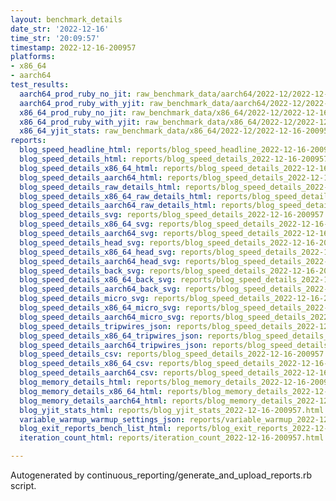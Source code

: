 ```yaml
---
layout: benchmark_details
date_str: '2022-12-16'
time_str: '20:09:57'
timestamp: 2022-12-16-200957
platforms:
- x86_64
- aarch64
test_results:
  aarch64_prod_ruby_no_jit: raw_benchmark_data/aarch64/2022-12/2022-12-16-200957_basic_benchmark_aarch64_prod_ruby_no_jit.json
  aarch64_prod_ruby_with_yjit: raw_benchmark_data/aarch64/2022-12/2022-12-16-200957_basic_benchmark_aarch64_prod_ruby_with_yjit.json
  x86_64_prod_ruby_no_jit: raw_benchmark_data/x86_64/2022-12/2022-12-16-200957_basic_benchmark_x86_64_prod_ruby_no_jit.json
  x86_64_prod_ruby_with_yjit: raw_benchmark_data/x86_64/2022-12/2022-12-16-200957_basic_benchmark_x86_64_prod_ruby_with_yjit.json
  x86_64_yjit_stats: raw_benchmark_data/x86_64/2022-12/2022-12-16-200957_basic_benchmark_x86_64_yjit_stats.json
reports:
  blog_speed_headline_html: reports/blog_speed_headline_2022-12-16-200957.html
  blog_speed_details_html: reports/blog_speed_details_2022-12-16-200957.html
  blog_speed_details_x86_64_html: reports/blog_speed_details_2022-12-16-200957.x86_64.html
  blog_speed_details_aarch64_html: reports/blog_speed_details_2022-12-16-200957.aarch64.html
  blog_speed_details_raw_details_html: reports/blog_speed_details_2022-12-16-200957.raw_details.html
  blog_speed_details_x86_64_raw_details_html: reports/blog_speed_details_2022-12-16-200957.x86_64.raw_details.html
  blog_speed_details_aarch64_raw_details_html: reports/blog_speed_details_2022-12-16-200957.aarch64.raw_details.html
  blog_speed_details_svg: reports/blog_speed_details_2022-12-16-200957.svg
  blog_speed_details_x86_64_svg: reports/blog_speed_details_2022-12-16-200957.x86_64.svg
  blog_speed_details_aarch64_svg: reports/blog_speed_details_2022-12-16-200957.aarch64.svg
  blog_speed_details_head_svg: reports/blog_speed_details_2022-12-16-200957.head.svg
  blog_speed_details_x86_64_head_svg: reports/blog_speed_details_2022-12-16-200957.x86_64.head.svg
  blog_speed_details_aarch64_head_svg: reports/blog_speed_details_2022-12-16-200957.aarch64.head.svg
  blog_speed_details_back_svg: reports/blog_speed_details_2022-12-16-200957.back.svg
  blog_speed_details_x86_64_back_svg: reports/blog_speed_details_2022-12-16-200957.x86_64.back.svg
  blog_speed_details_aarch64_back_svg: reports/blog_speed_details_2022-12-16-200957.aarch64.back.svg
  blog_speed_details_micro_svg: reports/blog_speed_details_2022-12-16-200957.micro.svg
  blog_speed_details_x86_64_micro_svg: reports/blog_speed_details_2022-12-16-200957.x86_64.micro.svg
  blog_speed_details_aarch64_micro_svg: reports/blog_speed_details_2022-12-16-200957.aarch64.micro.svg
  blog_speed_details_tripwires_json: reports/blog_speed_details_2022-12-16-200957.tripwires.json
  blog_speed_details_x86_64_tripwires_json: reports/blog_speed_details_2022-12-16-200957.x86_64.tripwires.json
  blog_speed_details_aarch64_tripwires_json: reports/blog_speed_details_2022-12-16-200957.aarch64.tripwires.json
  blog_speed_details_csv: reports/blog_speed_details_2022-12-16-200957.csv
  blog_speed_details_x86_64_csv: reports/blog_speed_details_2022-12-16-200957.x86_64.csv
  blog_speed_details_aarch64_csv: reports/blog_speed_details_2022-12-16-200957.aarch64.csv
  blog_memory_details_html: reports/blog_memory_details_2022-12-16-200957.html
  blog_memory_details_x86_64_html: reports/blog_memory_details_2022-12-16-200957.x86_64.html
  blog_memory_details_aarch64_html: reports/blog_memory_details_2022-12-16-200957.aarch64.html
  blog_yjit_stats_html: reports/blog_yjit_stats_2022-12-16-200957.html
  variable_warmup_warmup_settings_json: reports/variable_warmup_2022-12-16-200957.warmup_settings.json
  blog_exit_reports_bench_list_html: reports/blog_exit_reports_2022-12-16-200957.bench_list.html
  iteration_count_html: reports/iteration_count_2022-12-16-200957.html

---
```

Autogenerated by continuous_reporting/generate_and_upload_reports.rb script.
